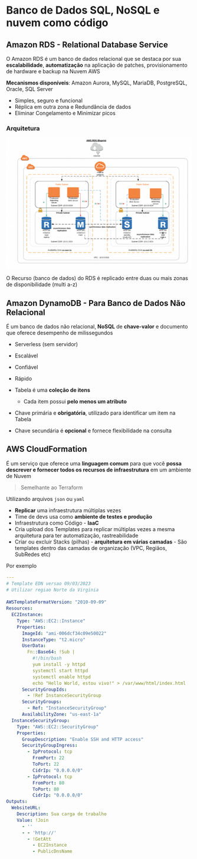 # Banco de Dados SQL, NoSQL e nuvem como código

## Amazon RDS - Relational Database Service

O Amazon RDS é um banco de dados relacional que se destaca  por sua **escalabilidade**, **automatização** na aplicação de patches, provisionamento de hardware e backup na Nuvem AWS

**Mecanismos disponíveis**: Amazon Aurora, MySQL, MariaDB, PostgreSQL, Oracle, SQL Server

- Simples, seguro e funcional
- Réplica em outra zona e Redundância de dados
- Eliminar Congelamento e Minimizar picos

### Arquitetura

![Arquitetura de VPC](images/aws-rds.png)

O Recurso (banco de dados) do RDS é replicado entre duas ou mais zonas de disponibilidade (multi a-z)

## Amazon DynamoDB - Para Banco de Dados Não Relacional

É um banco de dados não relacional, **NoSQL** de **chave-valor** e documento que oferece desempenho de milissegundos

- Serverless (sem servidor)
- Escalável
- Confiável
- Rápido

- Tabela é uma **coleção de itens**
  - Cada item possui **pelo menos um atributo**
- Chave primária e **obrigatória**, utilizado para identificar um item na Tabela
- Chave secundária é **opcional** e fornece flexibilidade na consulta

## AWS CloudFormation

É um serviço que oferece uma **linguagem comum** para que você **possa descrever e fornecer todos os recursos de infraestrutura** em um ambiente de Nuvem

> Semelhante ao Terraform

Utilizando arquivos `json` ou `yaml`

- **Replicar** uma infraestrutura múltiplas vezes
- Time de devs usa como **ambiente de testes e produção**
- Infraestrutura como Código - **IaaC**
- Cria upload dos Templates para replicar múltiplas vezes a mesma arquitetura para ter automatização, rastreabilidade
- Criar ou excluir Stacks (pilhas) - **arquitetura em várias camadas** - São templates dentro das camadas de organização (VPC, Regiãos, SubRedes etc)

Por exemplo

```yaml
---
# Template EDN versao 09/03/2023
# Utilizar regiao Norte da Virginia

AWSTemplateFormatVersion: "2010-09-09"
Resources:
  EC2Instance:
    Type: "AWS::EC2::Instance"
    Properties:
      ImageId: "ami-006dcf34c09e50022"
      InstanceType: "t2.micro"
      UserData:
        Fn::Base64: !Sub |
          #!/bin/bash
          yum install -y httpd
          systemctl start httpd
          systemctl enable httpd
          echo "Hello World, estou vivo!" > /var/www/html/index.html
      SecurityGroupIds:
        - !Ref InstanceSecurityGroup
      SecurityGroups:
        - Ref: "InstanceSecurityGroup"
      AvailabilityZone: "us-east-1a"
  InstanceSecurityGroup:
    Type: "AWS::EC2::SecurityGroup"
    Properties:
      GroupDescription: "Enable SSH and HTTP access"
      SecurityGroupIngress:
        - IpProtocol: tcp
          FromPort: 22
          ToPort: 22
          CidrIp: "0.0.0.0/0"
        - IpProtocol: tcp
          FromPort: 80
          ToPort: 80
          CidrIp: "0.0.0.0/0"
Outputs:
  WebsiteURL:
    Description: Sua carga de trabalho
    Value: !Join
      - ''
      - - 'http://'
        - !GetAtt
          - EC2Instance
          - PublicDnsName
```
